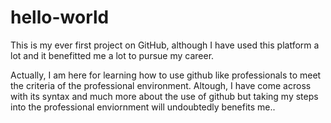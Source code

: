 # hello-world
This is my ever first project on GitHub, although I have used this platform a lot and it benefitted me a lot to pursue my career.

Actually, I am here for learning how to use github like professionals to meet the criteria of the professional environment. Altough, I have come across with its syntax and much more about the use of github but taking my steps into the professional enviornment will undoubtedly benefits me..
